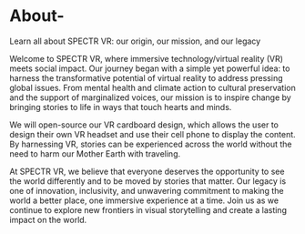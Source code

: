 # About-
Learn all about SPECTR VR: our origin, our mission, and our legacy


Welcome to SPECTR VR, where immersive technology/virtual reality (VR) meets social impact. Our journey began with a simple yet powerful idea: to harness the transformative potential of virtual reality to address pressing global issues. From mental health and climate action to cultural preservation and the support of marginalized voices, our mission is to inspire change by bringing stories to life in ways that touch hearts and minds. 

We will open-source our VR cardboard design, which allows the user to design their own VR headset and use their cell phone to display the content. By harnessing VR, stories can be experienced across the world without the need to harm our Mother Earth with traveling.

At SPECTR VR, we believe that everyone deserves the opportunity to see the world differently and to be moved by stories that matter. Our legacy is one of innovation, inclusivity, and unwavering commitment to making the world a better place, one immersive experience at a time. Join us as we continue to explore new frontiers in visual storytelling and create a lasting impact on the world.
